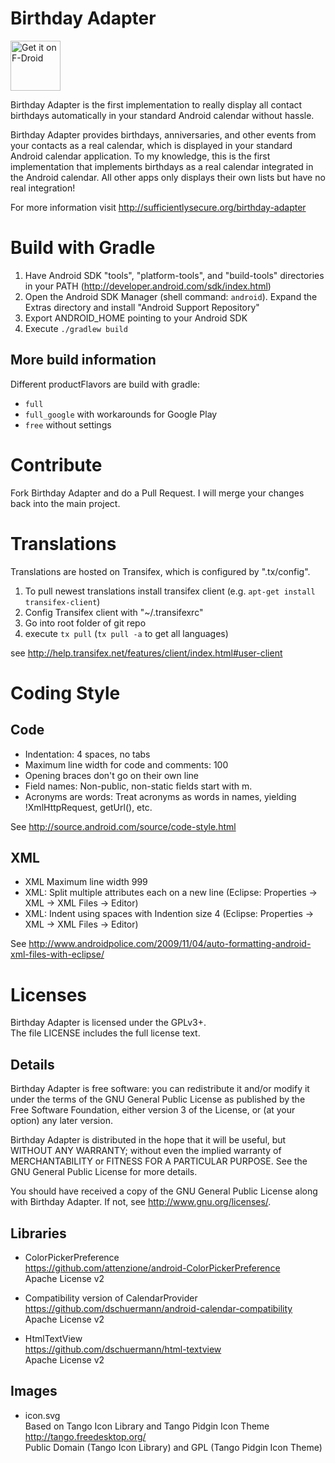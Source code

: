 # Birthday Adapter

[<img src="https://f-droid.org/badge/get-it-on.png"
      alt="Get it on F-Droid"
      height="80">](https://f-droid.org/app/org.birthdayadapter)

Birthday Adapter is the first implementation to really display all contact birthdays automatically in your standard Android calendar without hassle.

Birthday Adapter provides birthdays, anniversaries, and other events from your contacts as a real calendar, which is displayed in your standard Android calendar application. To my knowledge, this is the first implementation that implements birthdays as a real calendar integrated in the Android calendar. All other apps only displays their own lists but have no real integration! 

For more information visit http://sufficientlysecure.org/birthday-adapter

# Build with Gradle

1. Have Android SDK "tools", "platform-tools", and "build-tools" directories in your PATH (http://developer.android.com/sdk/index.html)
2. Open the Android SDK Manager (shell command: ``android``). Expand the Extras directory and install "Android Support Repository"
3. Export ANDROID_HOME pointing to your Android SDK
4. Execute ``./gradlew build``

## More build information

Different productFlavors are build with gradle:
- ``full``
- ``full_google`` with workarounds for Google Play
- ``free`` without settings

# Contribute

Fork Birthday Adapter and do a Pull Request. I will merge your changes back into the main project.

# Translations

Translations are hosted on Transifex, which is configured by ".tx/config".

1. To pull newest translations install transifex client (e.g. ``apt-get install transifex-client``)
2. Config Transifex client with "~/.transifexrc"
3. Go into root folder of git repo
4. execute ``tx pull`` (``tx pull -a`` to get all languages)

see http://help.transifex.net/features/client/index.html#user-client

# Coding Style

## Code
* Indentation: 4 spaces, no tabs
* Maximum line width for code and comments: 100
* Opening braces don't go on their own line
* Field names: Non-public, non-static fields start with m.
* Acronyms are words: Treat acronyms as words in names, yielding !XmlHttpRequest, getUrl(), etc.

See http://source.android.com/source/code-style.html

## XML
* XML Maximum line width 999
* XML: Split multiple attributes each on a new line (Eclipse: Properties -> XML -> XML Files -> Editor)
* XML: Indent using spaces with Indention size 4 (Eclipse: Properties -> XML -> XML Files -> Editor)

See http://www.androidpolice.com/2009/11/04/auto-formatting-android-xml-files-with-eclipse/

# Licenses
Birthday Adapter is licensed under the GPLv3+.  
The file LICENSE includes the full license text.

## Details
Birthday Adapter is free software: you can redistribute it and/or modify
it under the terms of the GNU General Public License as published by
the Free Software Foundation, either version 3 of the License, or
(at your option) any later version.

Birthday Adapter is distributed in the hope that it will be useful,
but WITHOUT ANY WARRANTY; without even the implied warranty of
MERCHANTABILITY or FITNESS FOR A PARTICULAR PURPOSE.  See the
GNU General Public License for more details.

You should have received a copy of the GNU General Public License
along with Birthday Adapter.  If not, see <http://www.gnu.org/licenses/>.

## Libraries
* ColorPickerPreference  
  https://github.com/attenzione/android-ColorPickerPreference  
  Apache License v2

* Compatibility version of CalendarProvider  
  https://github.com/dschuermann/android-calendar-compatibility  
  Apache License v2

* HtmlTextView  
  https://github.com/dschuermann/html-textview  
  Apache License v2

## Images

* icon.svg  
  Based on Tango Icon Library and Tango Pidgin Icon Theme  
  http://tango.freedesktop.org/  
  Public Domain (Tango Icon Library) and GPL (Tango Pidgin Icon Theme)
